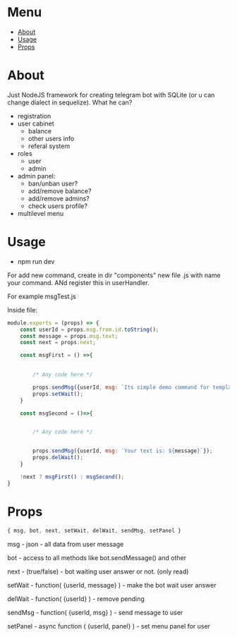 # Menu
- [About](#framework)
- [Usage](#usage)
- [Props](#props)

# <a name="framework">About</a> 
Just NodeJS framework for creating telegram bot with SQLite (or u can change dialect in sequelize). What he can?



- registration
- user cabinet
    - balance
    - other users info
    - referal system
- roles
    - user
    - admin
- admin panel:
    - ban/unban user?
    - add/remove balance?
    - add/remove admins?
    - check users profile?
- multilevel menu

# <a name="usage">Usage</a>
- npm run dev

For add new command, create in dir "components" new file .js with name your command. ANd register this in userHandler. 

For example msgTest.js

Inside file:

```js
module.exports = (props) => {
    const userId = props.msg.from.id.toString();
    const message = props.msg.text;
    const next = props.next;

    const msgFirst = () =>{

        
        /* Any code here */

        props.sendMsg({userId, msg: `Its simple demo command for template. Just enter any text:`});
        props.setWait();
    }

    const msgSecond = ()=>{


        /* Any code here */


        props.sendMsg({userId, msg: `Your text is: ${message}`});
        props.delWait();
    }

    !next ? msgFirst() : msgSecond();
}
```  

# <a name="props">Props</a>

```js
{ msg, bot, next, setWait, delWait, sendMsg, setPanel }
```

msg - json - all data from user message

bot - access to all methods like bot.sendMessage() and other

next - (true/false) - bot waiting user answer or not. (only read)

setWait - function( {userId, message} ) - make the bot wait user answer

delWait - function( {userId} ) - remove pending

sendMsg - function( {userId, msg} ) - send message to user

setPanel - async function ( {userId, panel} ) - set menu panel for user
